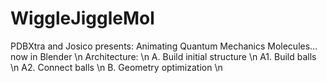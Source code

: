 # WiggleJiggleMol
PDBXtra and Josico presents: Animating Quantum Mechanics Molecules... now in Blender
\n
Architecture: \n
A. Build initial structure \n
  A1. Build balls \n
  A2. Connect balls \n
B. Geometry optimization \n
